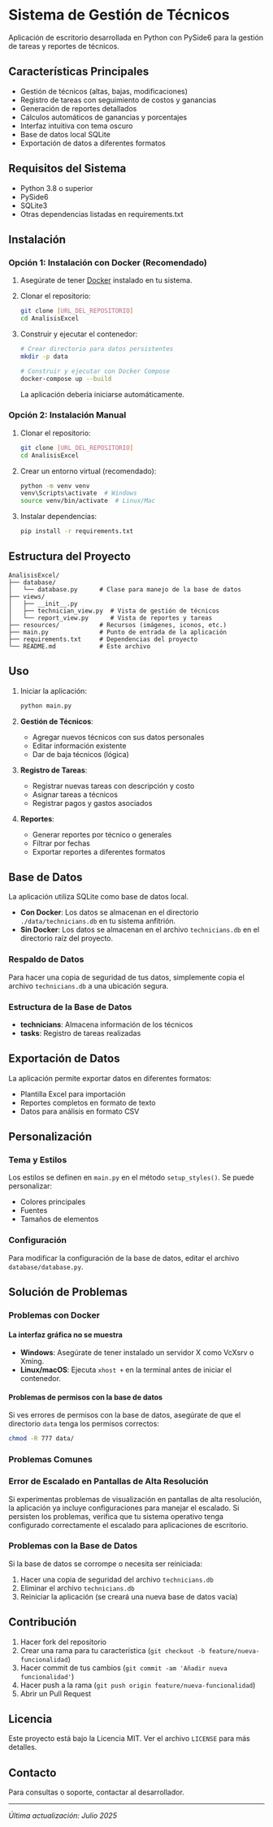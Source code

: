 # Sistema de Gestión de Técnicos

Aplicación de escritorio desarrollada en Python con PySide6 para la gestión de tareas y reportes de técnicos.

## Características Principales

- Gestión de técnicos (altas, bajas, modificaciones)
- Registro de tareas con seguimiento de costos y ganancias
- Generación de reportes detallados
- Cálculos automáticos de ganancias y porcentajes
- Interfaz intuitiva con tema oscuro
- Base de datos local SQLite
- Exportación de datos a diferentes formatos

## Requisitos del Sistema

- Python 3.8 o superior
- PySide6
- SQLite3
- Otras dependencias listadas en requirements.txt

## Instalación

### Opción 1: Instalación con Docker (Recomendado)

1. Asegúrate de tener [Docker](https://www.docker.com/get-started) instalado en tu sistema.

2. Clonar el repositorio:
   ```bash
   git clone [URL_DEL_REPOSITORIO]
   cd AnalisisExcel
   ```

3. Construir y ejecutar el contenedor:
   ```bash
   # Crear directorio para datos persistentes
   mkdir -p data
   
   # Construir y ejecutar con Docker Compose
   docker-compose up --build
   ```

   La aplicación debería iniciarse automáticamente.

### Opción 2: Instalación Manual

1. Clonar el repositorio:
   ```bash
   git clone [URL_DEL_REPOSITORIO]
   cd AnalisisExcel
   ```

2. Crear un entorno virtual (recomendado):
   ```bash
   python -m venv venv
   venv\Scripts\activate  # Windows
   source venv/bin/activate  # Linux/Mac
   ```

3. Instalar dependencias:
   ```bash
   pip install -r requirements.txt
   ```

## Estructura del Proyecto

```
AnalisisExcel/
├── database/
│   └── database.py      # Clase para manejo de la base de datos
├── views/
│   ├── __init__.py
│   ├── technician_view.py  # Vista de gestión de técnicos
│   └── report_view.py      # Vista de reportes y tareas
├── resources/           # Recursos (imágenes, iconos, etc.)
├── main.py              # Punto de entrada de la aplicación
├── requirements.txt     # Dependencias del proyecto
└── README.md            # Este archivo
```

## Uso

1. Iniciar la aplicación:
   ```bash
   python main.py
   ```

2. **Gestión de Técnicos**:
   - Agregar nuevos técnicos con sus datos personales
   - Editar información existente
   - Dar de baja técnicos (lógica)

3. **Registro de Tareas**:
   - Registrar nuevas tareas con descripción y costo
   - Asignar tareas a técnicos
   - Registrar pagos y gastos asociados

4. **Reportes**:
   - Generar reportes por técnico o generales
   - Filtrar por fechas
   - Exportar reportes a diferentes formatos

## Base de Datos

La aplicación utiliza SQLite como base de datos local. 

- **Con Docker**: Los datos se almacenan en el directorio `./data/technicians.db` en tu sistema anfitrión.
- **Sin Docker**: Los datos se almacenan en el archivo `technicians.db` en el directorio raíz del proyecto.

### Respaldo de Datos

Para hacer una copia de seguridad de tus datos, simplemente copia el archivo `technicians.db` a una ubicación segura.

### Estructura de la Base de Datos

- **technicians**: Almacena información de los técnicos
- **tasks**: Registro de tareas realizadas

## Exportación de Datos

La aplicación permite exportar datos en diferentes formatos:
- Plantilla Excel para importación
- Reportes completos en formato de texto
- Datos para análisis en formato CSV

## Personalización

### Tema y Estilos

Los estilos se definen en `main.py` en el método `setup_styles()`. Se puede personalizar:
- Colores principales
- Fuentes
- Tamaños de elementos

### Configuración

Para modificar la configuración de la base de datos, editar el archivo `database/database.py`.

## Solución de Problemas

### Problemas con Docker

#### La interfaz gráfica no se muestra
- **Windows**: Asegúrate de tener instalado un servidor X como VcXsrv o Xming.
- **Linux/macOS**: Ejecuta `xhost +` en la terminal antes de iniciar el contenedor.

#### Problemas de permisos con la base de datos
Si ves errores de permisos con la base de datos, asegúrate de que el directorio `data` tenga los permisos correctos:
```bash
chmod -R 777 data/
```

### Problemas Comunes


### Error de Escalado en Pantallas de Alta Resolución

Si experimentas problemas de visualización en pantallas de alta resolución, la aplicación ya incluye configuraciones para manejar el escalado. Si persisten los problemas, verifica que tu sistema operativo tenga configurado correctamente el escalado para aplicaciones de escritorio.

### Problemas con la Base de Datos

Si la base de datos se corrompe o necesita ser reiniciada:
1. Hacer una copia de seguridad del archivo `technicians.db`
2. Eliminar el archivo `technicians.db`
3. Reiniciar la aplicación (se creará una nueva base de datos vacía)

## Contribución

1. Hacer fork del repositorio
2. Crear una rama para tu característica (`git checkout -b feature/nueva-funcionalidad`)
3. Hacer commit de tus cambios (`git commit -am 'Añadir nueva funcionalidad'`)
4. Hacer push a la rama (`git push origin feature/nueva-funcionalidad`)
5. Abrir un Pull Request

## Licencia

Este proyecto está bajo la Licencia MIT. Ver el archivo `LICENSE` para más detalles.

## Contacto

Para consultas o soporte, contactar al desarrollador.

---

*Última actualización: Julio 2025*
